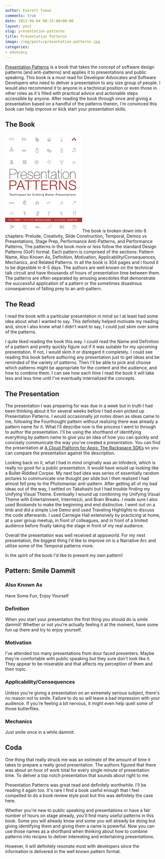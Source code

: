 ```yaml
---
author: Everett Toews
comments: true
date: 2013-04-04 00:15:08+00:00
layout: post
slug: presentation-patterns
title: Presentation Patterns
image: /img/posts/presentation-patterns.jpg
categories:
- advocacy
---
```


[Presentation Patterns](http://presentationpatterns.com/) is a book that takes the concept of software design patterns (and anti-patterns) and applies it to presentations and public speaking. This book is a must read for Developer Advocates and Software Developers who need to deliver a presentation to any size group of people. I would also recommend it to anyone in a technical position or even those in other roles as it's filled with practical advice and actionable steps accessible by anyone. After reading the book through once and giving a presentation based on a handful of the patterns therein, I'm convinced this book can help improve or kick start your presentation skills.

<!--more-->

## The Book

<img class="img-right" src="/img/posts/presentation-patterns.jpg"/>The book is broken down into 8 chapters: Prelude, Creativity, Slide Construction, Temporal, Demos vs Presentations, Stage Prep, Performance Anti-Patterns, and Performance Patterns, The patterns in the book more or less follow the standard Design Patterns (GoF) format. Each pattern is comprised of the sections: Pattern Name, Also Known As, Definition, Motivation, Applicability/Consequences, Mechanics, and Related Patterns. In all the book is 304 pages and I found it to be digestible in 4-5 days. The authors are well known on the technical talk circuit and have thousands of hours of presentation time between them. The patterns are often separated by amusing anecdotes that demonstrate the successful application of a pattern or the sometimes disastrous consequences of falling prey to an anti-pattern.

## The Read

I read the book with a particular presentation in mind so I at least had some idea about what I wanted to say. This definitely helped motivate my reading and, since I also knew what I didn't want to say, I could just skim over some of the patterns.

I quite liked reading the book this way. I could read the Name and Definition of a pattern and pretty quickly figure out if it was suitable for my upcoming presentation. If not, I would skim it or disregard it completely. I could see reading this book before authoring any presentation just to get ideas and be reminded of the variety of patterns. Then I'll be able to pick and choose which patterns might be appropriate for the content and the audience, and how to combine them. I can see how each time I read the book it will take less and less time until I've eventually internalized the concepts.

## The Presentation

The presentation I was preparing for was due in a week but in truth I had been thinking about it for several weeks before I had even picked up Presentation Patterns. I would occasionally jot notes down as ideas came to me, following the Fourthought pattern without realizing there was already a pattern name for it. What I'll describe now is the process I went to through to author the presentation. I'll be using the shorthand of identifying everything by pattern name to give you an idea of how you can quickly and concisely communicate the way you've created a presentation. You can find the presentation at [A Cloud Platform for Apps: The Rackspace SDKs](http://www.slideshare.net//img/posts/a-cloud-platform-for-apps-the-rackspace-sd-ks) so you can compare the presentation against the description.

Looking back on it, what I had in mind originally was an Infodeck, which is really no good for a public presentation. It would have would up looking like a Bullet-Riddled Corpse. My next bad idea was series of essentially random pictures to communicate one thought per slide but I then realized I had almost fell prey to the Photomaniac anti-pattern. After getting all of my bad ideas out of the way, I settled on Takahashi but I had trouble finding my Unifying Visual Theme. Eventually I wound up combining my Unifying Visual Theme with Entertainment, Intermezzi, and Brain Breaks. I made sure I also used Bookends to make the beginning and end distinctive. I went out on a limb and did a simple Live Demo and used Traveling Highlights to discuss the code afterwards. I used Carnegie Hall extensively by practicing at home, at a user group meetup, in front of colleagues, and in front of a limited audience before finally taking the stage in front of my real audience.

Overall the presentation was well received at appsworld. For my next presentation, the biggest thing I'd like to improve on is a Narrative Arc and utilize some of the Temporal patterns more.

In the spirit of the book I'd like to present my own pattern!

## Pattern: Smile Dammit

### Also Known As

Have Some Fun, Enjoy Yourself

### Definition

When you start your presentation the first thing you should do is smile dammit! Whether or not you're actually feeling it at the moment, have some fun up there and try to enjoy yourself.

### Motivation

I've attended too many presentations from dour faced presenters. Maybe they're comfortable with public speaking but they sure don't look like it. They appear to be miserable and that affects my perception of them and their topic.

### Applicability/Consequences

Unless you're giving a presentation on an extremely serious subject, there's no reason not to smile. Failure to do so will leave a bad impression with your audience. If you're feeling a bit nervous, it might even help quell some of those butterflies.

### Mechanics

Just smile once in a while dammit.

## Coda

One thing that really struck me was an estimate of the amount of time it takes to prepare a really good presentation. The authors figured that there was about an hour of work total for every single minute of presentation time. To deliver a top notch presentation that sounds about right to me.

Presentation Patterns was great read and definitely worthwhile. I'll be reading it again too. It's rare I find a book useful enough that I feel compelled to do a book review style post but this was definitely the case here.

Whether you're new to public speaking and presentations or have a fair number of hours on stage already, you'll find many useful patterns in this book. Some you will already know and some you will already be doing but giving identifying them and giving them a name is powerful. Now you can use those names as a shorthand when thinking about how to combine patterns into recipes to deliver interesting and entertaining presentations.

However, it will definitely resonate most with developers since the information is delivered in the well known pattern format.
